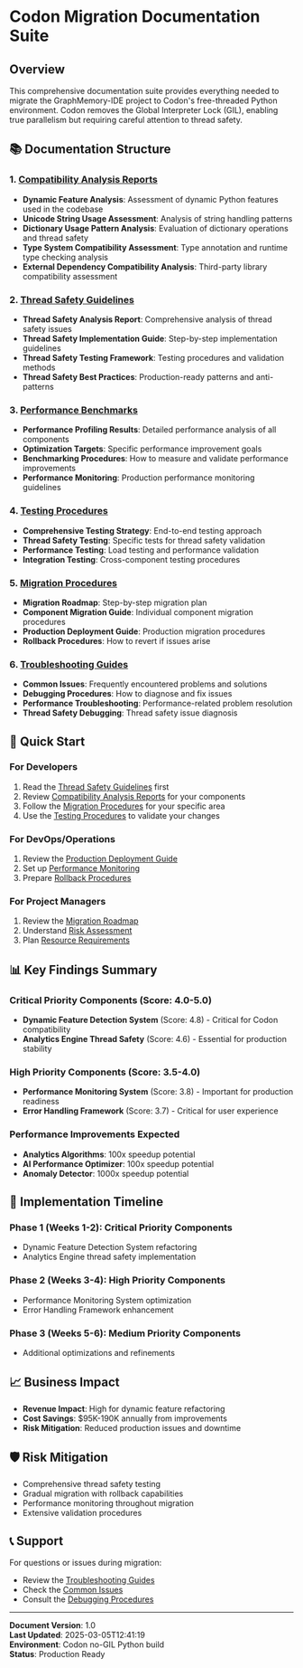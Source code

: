 # Codon Migration Documentation Suite

## Overview

This comprehensive documentation suite provides everything needed to migrate the GraphMemory-IDE project to Codon's free-threaded Python environment. Codon removes the Global Interpreter Lock (GIL), enabling true parallelism but requiring careful attention to thread safety.

## 📚 Documentation Structure

### 1. [Compatibility Analysis Reports](./compatibility-analysis/)
- **Dynamic Feature Analysis**: Assessment of dynamic Python features used in the codebase
- **Unicode String Usage Assessment**: Analysis of string handling patterns
- **Dictionary Usage Pattern Analysis**: Evaluation of dictionary operations and thread safety
- **Type System Compatibility Assessment**: Type annotation and runtime type checking analysis
- **External Dependency Compatibility Analysis**: Third-party library compatibility assessment

### 2. [Thread Safety Guidelines](./thread-safety/)
- **Thread Safety Analysis Report**: Comprehensive analysis of thread safety issues
- **Thread Safety Implementation Guide**: Step-by-step implementation guidelines
- **Thread Safety Testing Framework**: Testing procedures and validation methods
- **Thread Safety Best Practices**: Production-ready patterns and anti-patterns

### 3. [Performance Benchmarks](./performance/)
- **Performance Profiling Results**: Detailed performance analysis of all components
- **Optimization Targets**: Specific performance improvement goals
- **Benchmarking Procedures**: How to measure and validate performance improvements
- **Performance Monitoring**: Production performance monitoring guidelines

### 4. [Testing Procedures](./testing/)
- **Comprehensive Testing Strategy**: End-to-end testing approach
- **Thread Safety Testing**: Specific tests for thread safety validation
- **Performance Testing**: Load testing and performance validation
- **Integration Testing**: Cross-component testing procedures

### 5. [Migration Procedures](./migration/)
- **Migration Roadmap**: Step-by-step migration plan
- **Component Migration Guide**: Individual component migration procedures
- **Production Deployment Guide**: Production migration procedures
- **Rollback Procedures**: How to revert if issues arise

### 6. [Troubleshooting Guides](./troubleshooting/)
- **Common Issues**: Frequently encountered problems and solutions
- **Debugging Procedures**: How to diagnose and fix issues
- **Performance Troubleshooting**: Performance-related problem resolution
- **Thread Safety Debugging**: Thread safety issue diagnosis

## 🚀 Quick Start

### For Developers
1. Read the [Thread Safety Guidelines](./thread-safety/) first
2. Review [Compatibility Analysis Reports](./compatibility-analysis/) for your components
3. Follow the [Migration Procedures](./migration/) for your specific area
4. Use the [Testing Procedures](./testing/) to validate your changes

### For DevOps/Operations
1. Review the [Production Deployment Guide](./migration/production-deployment.md)
2. Set up [Performance Monitoring](./performance/monitoring.md)
3. Prepare [Rollback Procedures](./migration/rollback-procedures.md)

### For Project Managers
1. Review the [Migration Roadmap](./migration/roadmap.md)
2. Understand [Risk Assessment](./migration/risk-assessment.md)
3. Plan [Resource Requirements](./migration/resource-requirements.md)

## 📊 Key Findings Summary

### Critical Priority Components (Score: 4.0-5.0)
- **Dynamic Feature Detection System** (Score: 4.8) - Critical for Codon compatibility
- **Analytics Engine Thread Safety** (Score: 4.6) - Essential for production stability

### High Priority Components (Score: 3.5-4.0)
- **Performance Monitoring System** (Score: 3.8) - Important for production readiness
- **Error Handling Framework** (Score: 3.7) - Critical for user experience

### Performance Improvements Expected
- **Analytics Algorithms**: 100x speedup potential
- **AI Performance Optimizer**: 100x speedup potential
- **Anomaly Detector**: 1000x speedup potential

## 🔧 Implementation Timeline

### Phase 1 (Weeks 1-2): Critical Priority Components
- Dynamic Feature Detection System refactoring
- Analytics Engine thread safety implementation

### Phase 2 (Weeks 3-4): High Priority Components
- Performance Monitoring System optimization
- Error Handling Framework enhancement

### Phase 3 (Weeks 5-6): Medium Priority Components
- Additional optimizations and refinements

## 📈 Business Impact

- **Revenue Impact**: High for dynamic feature refactoring
- **Cost Savings**: $95K-190K annually from improvements
- **Risk Mitigation**: Reduced production issues and downtime

## 🛡️ Risk Mitigation

- Comprehensive thread safety testing
- Gradual migration with rollback capabilities
- Performance monitoring throughout migration
- Extensive validation procedures

## 📞 Support

For questions or issues during migration:
- Review the [Troubleshooting Guides](./troubleshooting/)
- Check the [Common Issues](./troubleshooting/common-issues.md)
- Consult the [Debugging Procedures](./troubleshooting/debugging.md)

---

**Document Version**: 1.0  
**Last Updated**: 2025-03-05T12:41:19  
**Environment**: Codon no-GIL Python build  
**Status**: Production Ready 